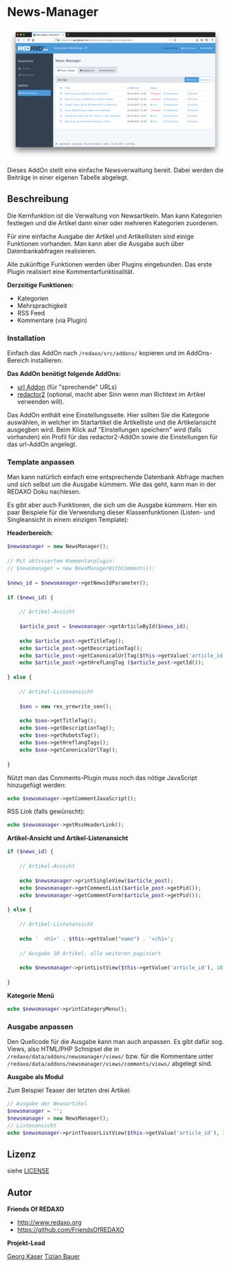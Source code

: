 News-Manager
============

![Screenshot](https://raw.githubusercontent.com/FriendsOfREDAXO/newsmanager/assets/screenshot.png)

Dieses AddOn stellt eine einfache Newsverwaltung bereit. Dabei werden die Beiträge in einer eigenen Tabelle abgelegt.

## Beschreibung

Die Kernfunktion ist die Verwaltung von Newsartikeln. Man kann Kategorien festlegen und die Artikel dann einer oder mehreren Kategorien zuordenen.

Für eine einfache Ausgabe der Artikel und Artikellisten sind einige Funktionen vorhanden. Man kann aber die Ausgabe auch über Datenbankabfragen realisieren.

Alle zukünftige Funktionen werden über Plugins eingebunden. Das erste Plugin realisiert eine Kommentarfunktioalität.

**Derzeitige Funktionen:**

* Kategorien
* Mehrsprachigkeit
* RSS Feed
* Kommentare (via Plugin)

### Installation

Einfach das AddOn nach `/redaxo/src/addons/` kopieren und im AddOns-Bereich installieren.

**Das AddOn benötigt folgende AddOns:**

* [url Addon](https://github.com/tbaddade/redaxo_url) (für "sprechende" URLs)
* [redactor2](https://github.com/FriendsOfREDAXO/redactor2) (optional, macht aber Sinn wenn man Richtext im Artikel verwenden will).

Das AddOn enthält eine Einstellungsseite. Hier sollten Sie die Kategorie auswählen, in welcher im Startartikel die Artikelliste und die Artikelansicht ausgegben wird. Beim Klick auf "Einstellungen speichern" wird (falls vorhanden) ein Profil für das redactor2-AddOn sowie die Einstellungen für das url-AddOn angelegt.

### Template anpassen

Man kann natürlich einfach eine entsprechende Datenbank Abfrage machen und sich selbst um die Ausgabe kümmern. Wie das geht, kann man in der REDAXO Doku nachlesen.

Es gibt aber auch Funktionen, die sich um die Ausgabe kümmern. Hier ein paar Beispiele für die Verwendung dieser Klassenfunktionen (Listen- und Singleansicht in einem einzigen Template):


**Headerbereich:**

```php
$newsmanager = new NewsManager();

// Mit aktiviertem Kommentarplugin:
// $newsmanager = new NewsManagerWithComments();

$news_id = $newsmanager->getNewsIdParameter();

if ($news_id) {

    // Artikel-Ansicht

    $article_post = $newsmanager->getArticleById($news_id);

    echo $article_post->getTitleTag();
    echo $article_post->getDescriptionTag();
    echo $article_post->getCanonicalUrlTag($this->getValue('article_id'));
    echo $article_post->getHrefLangTag ($article_post->getId());

} else {

    // Artikel-Listenansicht

    $seo = new rex_yrewrite_seo();

    echo $seo->getTitleTag();
    echo $seo->getDescriptionTag();
    echo $seo->getRobotsTag();
    echo $seo->getHreflangTags();
    echo $seo->getCanonicalUrlTag();

}
```

Nützt man das Comments-Plugin muss noch das nötige JavaScript hinzugefügt werden:

```php
echo $newsmanager->getCommentJavaScript();
```

RSS Link (falls gewünscht):

```php
echo $newsmanager->getRssHeaderLink();
```

**Artikel-Ansicht und Artikel-Listenansicht**

```php
if ($news_id) {

    // Artikel-Ansicht
    
    echo $newsmanager->printSingleView($article_post);
    echo $newsmanager->getCommentList($article_post->getPid());
    echo $newsmanager->getCommentForm($article_post->getPid());

} else {

    // Artikel-Listenansicht
    
    echo '  <h1>' . $this->getValue("name") . '</h1>';
    
    // Ausgabe 10 Artikel, alle weiteren paginiert
    
    echo $newsmanager->printListView($this->getValue('article_id'), 10);

}
```

**Kategorie Menü**

```php
echo $newsmanager->printCategoryMenu();
```

### Ausgabe anpassen

Den Quellcode für die Ausgabe kann man auch anpassen.
Es gibt dafür sog. Views, also HTML/PHP Schnipsel die in `/redaxo/data/addons/newsmanager/views/` bzw. für die Kommentare
unter `/redaxo/data/addons/newsmanager/views/comments/views/` abgelegt sind.

**Ausgabe als Modul**

Zum Beispiel Teaser der letzten drei Artikel:

```php
// Ausgabe der Newsartikel
$newsmanager = '';
$newsmanager = new NewsManager();
// Listenansicht
echo $newsmanager->printTeaserListView($this->getValue('article_id'), 3);
```

## Lizenz

siehe [LICENSE](https://github.com/FriendsOfREDAXO/newsmanager/blob/master/LICENSE)

## Autor

**Friends Of REDAXO**

* http://www.redaxo.org
* https://github.com/FriendsOfREDAXO

**Projekt-Lead**

[Georg Kaser](https://github.com/georgkaser)
[Tizian Bauer](https://github.com/ansichtsache)
